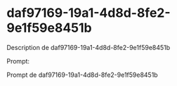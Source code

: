 # daf97169-19a1-4d8d-8fe2-9e1f59e8451b

Description de daf97169-19a1-4d8d-8fe2-9e1f59e8451b

Prompt:

Prompt de daf97169-19a1-4d8d-8fe2-9e1f59e8451b